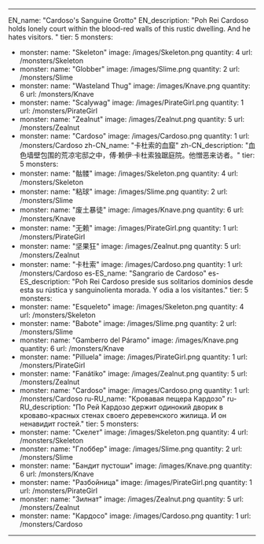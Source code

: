 ---

EN_name: "Cardoso's Sanguine Grotto"
EN_description: "Poh Rei Cardoso holds lonely court within the blood-red walls of this rustic dwelling. And he hates visitors. "
tier: 5
monsters:
  - monster:
    name: "Skeleton"
    image: /images/Skeleton.png
    quantity: 4
    url: /monsters/Skeleton
  - monster:
    name: "Globber"
    image: /images/Slime.png
    quantity: 2
    url: /monsters/Slime
  - monster:
    name: "Wasteland Thug"
    image: /images/Knave.png
    quantity: 6
    url: /monsters/Knave
  - monster:
    name: "Scalywag"
    image: /images/PirateGirl.png
    quantity: 1
    url: /monsters/PirateGirl
  - monster:
    name: "Zealnut"
    image: /images/Zealnut.png
    quantity: 5
    url: /monsters/Zealnut
  - monster:
    name: "Cardoso"
    image: /images/Cardoso.png
    quantity: 1
    url: /monsters/Cardoso
zh-CN_name: "卡杜索的血窟"
zh-CN_description: "血色墙壁包围的荒凉宅邸之中，傅·赖伊·卡杜索独踞庭院。他憎恶来访者。"
tier: 5
monsters:
  - monster:
    name: "骷髅"
    image: /images/Skeleton.png
    quantity: 4
    url: /monsters/Skeleton
  - monster:
    name: "粘球"
    image: /images/Slime.png
    quantity: 2
    url: /monsters/Slime
  - monster:
    name: "废土暴徒"
    image: /images/Knave.png
    quantity: 6
    url: /monsters/Knave
  - monster:
    name: "无赖"
    image: /images/PirateGirl.png
    quantity: 1
    url: /monsters/PirateGirl
  - monster:
    name: "坚果狂"
    image: /images/Zealnut.png
    quantity: 5
    url: /monsters/Zealnut
  - monster:
    name: "卡杜索"
    image: /images/Cardoso.png
    quantity: 1
    url: /monsters/Cardoso
es-ES_name: "Sangrario de Cardoso"
es-ES_description: "Poh Rei Cardoso preside sus solitarios dominios desde esta su rústica y sanguinolienta morada. Y odia a los visitantes."
tier: 5
monsters:
  - monster:
    name: "Esqueleto"
    image: /images/Skeleton.png
    quantity: 4
    url: /monsters/Skeleton
  - monster:
    name: "Babote"
    image: /images/Slime.png
    quantity: 2
    url: /monsters/Slime
  - monster:
    name: "Gamberro del Páramo"
    image: /images/Knave.png
    quantity: 6
    url: /monsters/Knave
  - monster:
    name: "Pilluela"
    image: /images/PirateGirl.png
    quantity: 1
    url: /monsters/PirateGirl
  - monster:
    name: "Fanátiko"
    image: /images/Zealnut.png
    quantity: 5
    url: /monsters/Zealnut
  - monster:
    name: "Cardoso"
    image: /images/Cardoso.png
    quantity: 1
    url: /monsters/Cardoso
ru-RU_name: "Кровавая пещера Кардозо"
ru-RU_description: "По Рей Кардозо держит одинокий дворик в кроваво-красных стенах своего деревенского жилища. И он ненавидит гостей."
tier: 5
monsters:
  - monster:
    name: "Скелет"
    image: /images/Skeleton.png
    quantity: 4
    url: /monsters/Skeleton
  - monster:
    name: "Глоббер"
    image: /images/Slime.png
    quantity: 2
    url: /monsters/Slime
  - monster:
    name: "Бандит пустоши"
    image: /images/Knave.png
    quantity: 6
    url: /monsters/Knave
  - monster:
    name: "Разбойница"
    image: /images/PirateGirl.png
    quantity: 1
    url: /monsters/PirateGirl
  - monster:
    name: "Зилнат"
    image: /images/Zealnut.png
    quantity: 5
    url: /monsters/Zealnut
  - monster:
    name: "Кардосо"
    image: /images/Cardoso.png
    quantity: 1
    url: /monsters/Cardoso
---